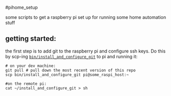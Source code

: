 #pihome_setup

some scripts to get a raspberry pi set up for running some home automation stuff

## getting started:
the first step is to add git to the raspberry pi and configure ssh keys. Do this
by scp-ing [`bin/install_and_configure_git`](bin/install_and_configure_git.sh) to
pi and running it:

```shell
# on your dev machine:
git pull # pull down the most recent version of this repo
scp bin/install_and_configure_git pi@some_raspi_host:~

#on the remote pi:
cat ~/install_and_configure_git > sh
```


